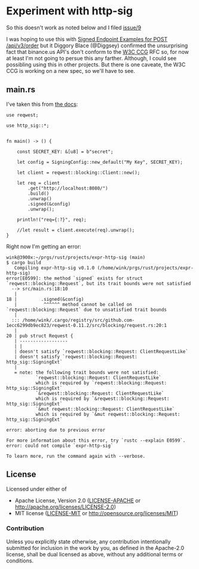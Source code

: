 # Experiment with http-sig

So this doesn't work as noted below and I filed
[issue/9](https://github.com/PassFort/http-signatures/issues/9)

I was hoping to use this with [Signed Endpoint Examples for POST /api/v3/order](https://github.com/binance-us/binance-official-api-docs/blob/fc916164ae04eb2e95ff7f98c2d49d8d6bd6d096/rest-api.md#signed-endpoint-examples-for-post-apiv3order)
but it Diggory Blace (@Diggsey) confirmed the unsurprising
fact that binance.us API's don't conform to the [W3C CCG](https://github.com/w3c-ccg) RFC
so, for now at least I'm not going to persue this any farther.
Although, I could see possibling using this in other projects.
But there is one caveate, the W3C CCG is working on a new spec,
so we'll have to see.

## main.rs

I've taken this from [the docs](https://docs.rs/http-sig/0.3.1/http_sig/#example-usage-reqwest):
```
use reqwest;

use http_sig::*;


fn main() -> () {

    const SECRET_KEY: &[u8] = b"secret";

    let config = SigningConfig::new_default("My Key", SECRET_KEY);

    let client = reqwest::blocking::Client::new();

    let req = client
        .get("http://localhost:8080/")
        .build()
        .unwrap()
        .signed(&config)
        .unwrap();

    println!("req={:?}", req);

    //let result = client.execute(req).unwrap();
}
```

Right now I'm getting an error:
```
wink@3900x:~/prgs/rust/projects/expr-http-sig (main)
$ cargo build
   Compiling expr-http-sig v0.1.0 (/home/wink/prgs/rust/projects/expr-http-sig)
error[E0599]: the method `signed` exists for struct `reqwest::blocking::Request`, but its trait bounds were not satisfied
  --> src/main.rs:18:10
   |
18 |         .signed(&config)
   |          ^^^^^^ method cannot be called on `reqwest::blocking::Request` due to unsatisfied trait bounds
   | 
  ::: /home/wink/.cargo/registry/src/github.com-1ecc6299db9ec823/reqwest-0.11.2/src/blocking/request.rs:20:1
   |
20 | pub struct Request {
   | ------------------
   | |
   | doesn't satisfy `reqwest::blocking::Request: ClientRequestLike`
   | doesn't satisfy `reqwest::blocking::Request: http_sig::SigningExt`
   |
   = note: the following trait bounds were not satisfied:
           `reqwest::blocking::Request: ClientRequestLike`
           which is required by `reqwest::blocking::Request: http_sig::SigningExt`
           `&reqwest::blocking::Request: ClientRequestLike`
           which is required by `&reqwest::blocking::Request: http_sig::SigningExt`
           `&mut reqwest::blocking::Request: ClientRequestLike`
           which is required by `&mut reqwest::blocking::Request: http_sig::SigningExt`

error: aborting due to previous error

For more information about this error, try `rustc --explain E0599`.
error: could not compile `expr-http-sig`

To learn more, run the command again with --verbose.
```

## License

Licensed under either of

- Apache License, Version 2.0 ([LICENSE-APACHE](LICENSE-APACHE) or http://apache.org/licenses/LICENSE-2.0)
- MIT license ([LICENSE-MIT](LICENSE-MIT) or http://opensource.org/licenses/MIT)

### Contribution

Unless you explicitly state otherwise, any contribution intentionally submitted
for inclusion in the work by you, as defined in the Apache-2.0 license, shall
be dual licensed as above, without any additional terms or conditions.

